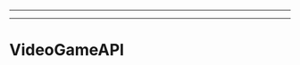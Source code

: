----------------------------------------------------
--------------------------------------------------------------------------------------------------
# VideoGameAPI
